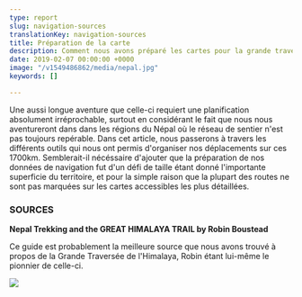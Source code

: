 ```yaml
---
type: report
slug: navigation-sources
translationKey: navigation-sources
title: Préparation de la carte
description: Comment nous avons préparé les cartes pour la grande traversée de l'Himalaya
date: 2019-02-07 00:00:00 +0000
image: "/v1549486862/media/nepal.jpg"
keywords: []

---
```

Une aussi longue aventure que celle-ci requiert une planification absolument irréprochable, surtout en considérant le fait que nous nous aventureront dans dans les régions du Népal où le réseau de sentier n'est pas toujours repérable. Dans cet article, nous passerons à travers les différents outils qui nous ont permis d'organiser nos déplacements sur ces 1700km. Semblerait-il nécéssaire d'ajouter que la préparation de nos données de navigation fut d'un défi de taille étant donné l'importante superficie du territoire, et pour la simple raison que la plupart des routes ne sont pas marquées sur les cartes accessibles les plus détaillées.

### SOURCES

**Nepal Trekking and the GREAT HIMALAYA TRAIL by Robin Boustead**

Ce guide est probablement la meilleure source que nous avons trouvé à propos de la Grande Traversée de l'Himalaya, Robin étant lui-même le pionnier de celle-ci.

![](https://res.cloudinary.com/wildernessprime/image/upload/w_800,dpr_auto/v1549881032/5026693-NOC02.jpg)